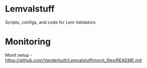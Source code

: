 # Lemvalstuff
Scripts, configs, and code for Lem Validators 

# Monitoring

Monit setup - https://github.com/Vanderbuilt/Lemvalstuff/monit_files/README.md
